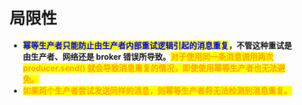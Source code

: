 # 局限性

* <mark style="color:blue;">**幂等生产者只能防止由生产者内部重试逻辑引起的消息重复**</mark>**，不管这种重试是由生产者、网络还是 broker 错误所导致。**<mark style="color:orange;">**对于使用同一条消息调用两次 producer.send() 就会导致消息重复的情况，即使使用幂等生产者也无法避免。**</mark>
* <mark style="color:orange;">**如果两个生产者尝试发送同样的消息，则幂等生产者将无法检测到消息重复。**</mark>
